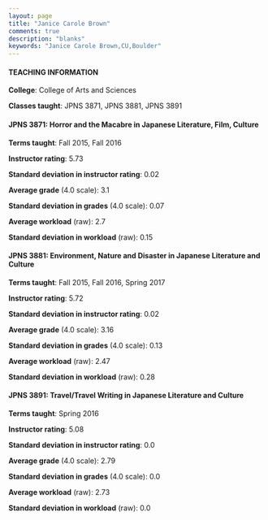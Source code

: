 ```yaml
---
layout: page
title: "Janice Carole Brown" 
comments: true
description: "blanks"
keywords: "Janice Carole Brown,CU,Boulder"
---
```

<head>
<script src="https://ajax.googleapis.com/ajax/libs/jquery/2.1.3/jquery.min.js"></script>
<script src="https://dl.dropboxusercontent.com/s/pc42nxpaw1ea4o9/highcharts.js?dl=0"></script>
<!-- <script src="../assets/js/highcharts.js"></script> -->
<style type="text/css">@font-face {
	font-family: "Bebas Neue";
	src: url(https://www.filehosting.org/file/details/544349/BebasNeue Regular.otf) format("opentype");
	}
	h1.Bebas { 
		font-family: "Bebas Neue", Verdana, Tahoma;
	}
</style>
</head>
	   
#### TEACHING INFORMATION

**College**: College of Arts and Sciences

**Classes taught**: JPNS 3871, JPNS 3881, JPNS 3891

#### JPNS 3871: Horror and the Macabre in Japanese Literature, Film, Culture

**Terms taught**: Fall 2015, Fall 2016

**Instructor rating**: 5.73

**Standard deviation in instructor rating**: 0.02

**Average grade** (4.0 scale): 3.1

**Standard deviation in grades** (4.0 scale): 0.07

**Average workload** (raw): 2.7

**Standard deviation in workload** (raw): 0.15

#### JPNS 3881: Environment, Nature and Disaster in Japanese Literature and Culture

**Terms taught**: Fall 2015, Fall 2016, Spring 2017

**Instructor rating**: 5.72

**Standard deviation in instructor rating**: 0.02

**Average grade** (4.0 scale): 3.16

**Standard deviation in grades** (4.0 scale): 0.13

**Average workload** (raw): 2.47

**Standard deviation in workload** (raw): 0.28

#### JPNS 3891: Travel/Travel Writing in Japanese Literature and Culture

**Terms taught**: Spring 2016

**Instructor rating**: 5.08

**Standard deviation in instructor rating**: 0.0

**Average grade** (4.0 scale): 2.79

**Standard deviation in grades** (4.0 scale): 0.0

**Average workload** (raw): 2.73

**Standard deviation in workload** (raw): 0.0

